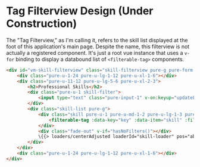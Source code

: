 # Tag Filterview Design (Under Construction)
The "Tag Filterview," as I'm calling it, refers to the skill list displayed at the foot of this application's main page. Despite the name, this filterview is not actually a registered component. It's just a root vue instance that uses a `v-for` binding to display a databound list of `<filterable-tag>` components.

```html
<div id="vm-skill-filterview" class="skill-filterview pure-g pure-form hidden">
    <div class="pure-u-1-24 pure-u-lg-1-12 pure-u-xl-1-6"></div>
    <div class="pure-u-11-12 pure-u-lg-5-6 pure-u-xl-2-3">
        <h2>Professional Skills</h2>
        <div class="pure-u-1 skill-filter">
            <input type="text" class="pure-input-1" v-on:keyup="updateFilter" placeholder="Filter skills"/>
        </div>
        <div class="skill-list pure-g">
            <div class="skill pure-u-1 pure-u-md-1-2 pure-u-lg-1-3 pure-u-xl-1-4" v-for="(skill, key) in skills">
                <filterable-tag :data-key="key" :data-item="skill" :filter-str="filterStr" :on-filter="setVisibility"></filterable-tag>
            </div>
            <div class="fade-out" v-if="hasNoFilters()"></div>
            \{{> loaders/centerAdjusted loaderId="skill-loader" pos="absolute" opacity="transparent" }}
        </div> 
    </div>
    <div class="pure-u-1-24 pure-u-lg-1-12 pure-u-xl-1-6"></div>
</div>
```

